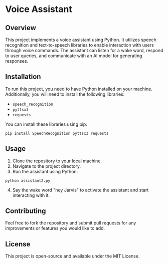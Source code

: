# Voice Assistant

## Overview
This project implements a voice assistant using Python. It utilizes speech recognition and text-to-speech libraries to enable interaction with users through voice commands. The assistant can listen for a wake word, respond to user queries, and communicate with an AI model for generating responses.

## Installation
To run this project, you need to have Python installed on your machine. Additionally, you will need to install the following libraries:

- `speech_recognition`
- `pyttsx3`
- `requests`

You can install these libraries using pip:

```
pip install SpeechRecognition pyttsx3 requests
```

## Usage
1. Clone the repository to your local machine.
2. Navigate to the project directory.
3. Run the assistant using Python:

```
python assistant2.py
```

4. Say the wake word "hey Jarvis" to activate the assistant and start interacting with it.

## Contributing
Feel free to fork the repository and submit pull requests for any improvements or features you would like to add.

## License
This project is open-source and available under the MIT License.